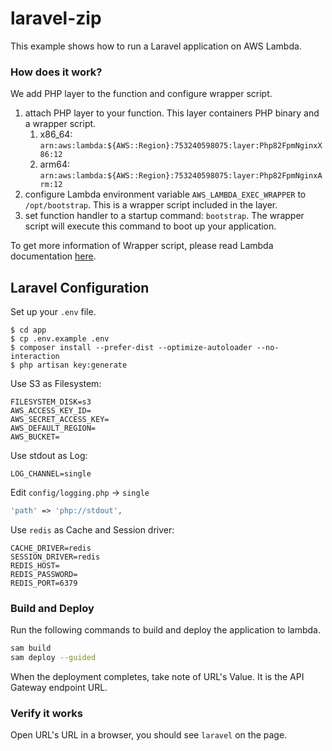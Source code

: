 # laravel-zip

This example shows how to run a Laravel application on AWS Lambda.

### How does it work?

We add PHP layer to the function and configure wrapper script.

1. attach PHP layer to your function. This layer containers PHP binary and a wrapper script.
    1. x86_64: `arn:aws:lambda:${AWS::Region}:753240598075:layer:Php82FpmNginxX86:12`
    2. arm64: `arn:aws:lambda:${AWS::Region}:753240598075:layer:Php82FpmNginxArm:12`
2. configure Lambda environment variable `AWS_LAMBDA_EXEC_WRAPPER` to `/opt/bootstrap`. This is a wrapper script
   included in the layer.
3. set function handler to a startup command: `bootstrap`. The wrapper script will execute this command to boot up your
   application.

To get more information of Wrapper script, please read Lambda
documentation [here](https://docs.aws.amazon.com/lambda/latest/dg/runtimes-modify.html#runtime-wrapper).

## Laravel Configuration

Set up your `.env` file.

```shell
$ cd app
$ cp .env.example .env
$ composer install --prefer-dist --optimize-autoloader --no-interaction
$ php artisan key:generate
```

Use S3 as Filesystem:

```dotenv
FILESYSTEM_DISK=s3
AWS_ACCESS_KEY_ID=
AWS_SECRET_ACCESS_KEY=
AWS_DEFAULT_REGION=
AWS_BUCKET=
```

Use stdout as Log:
```dotenv
LOG_CHANNEL=single
```

Edit `config/logging.php` -> `single`
```php
'path' => 'php://stdout',
```

Use `redis` as Cache and Session driver:
```dotenv
CACHE_DRIVER=redis
SESSION_DRIVER=redis
REDIS_HOST=
REDIS_PASSWORD=
REDIS_PORT=6379
```

### Build and Deploy

Run the following commands to build and deploy the application to lambda.

```bash
sam build
sam deploy --guided
```

When the deployment completes, take note of URL's Value. It is the API Gateway endpoint URL.

### Verify it works

Open URL's URL in a browser, you should see `laravel` on the page. 
